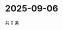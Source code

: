 # 2025-09-06

共 0 条

<!-- BEGIN ZHIHUQUESTIONS -->
<!-- 最后更新时间 Sat Sep 06 2025 20:18:09 GMT+0800 (China Standard Time) -->

<!-- END ZHIHUQUESTIONS -->
